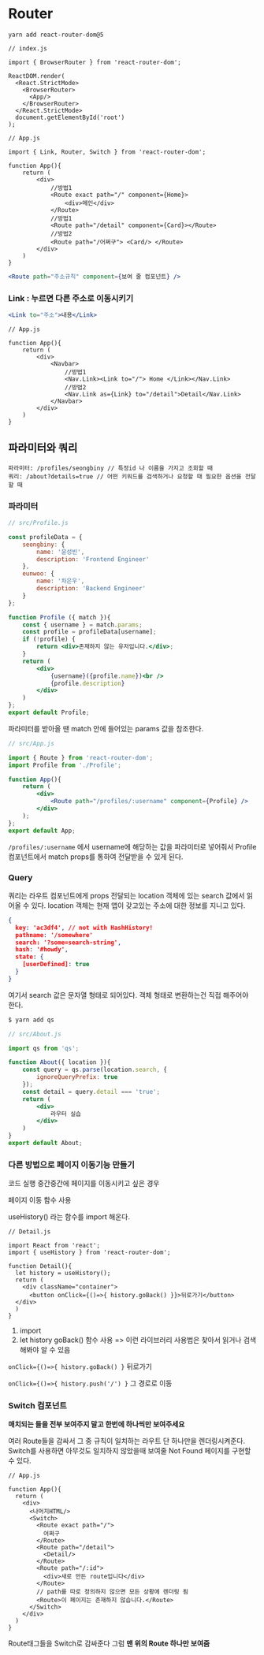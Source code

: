 # Router

```
yarn add react-router-dom@5
```

```react
// index.js

import { BrowserRouter } from 'react-router-dom';

ReactDOM.render(
  <React.StrictMode>
    <BrowserRouter>
      <App/>
    </BrowserRouter>
  </React.StrictMode>
  document.getElementById('root')
);
```

```react
// App.js

import { Link, Router, Switch } from 'react-router-dom';

function App(){
    return (
    	<div>
            //방법1
        	<Route exact path="/" component={Home}>
            	<div>메인</div>
            </Route>
            //방법1
            <Route path="/detail" component={Card}></Route>
            //방법2
            <Route path="/어쩌구"> <Card/> </Route>
        </div>
    )
}
```

```jsx
<Route path="주소규칙" component={보여 줄 컴포넌트} />
```

### Link : 누르면 다른 주소로 이동시키기

```jsx
<Link to="주소">내용</Link>
```

```react
// App.js

function App(){
    return (
    	<div>
        	<Navbar>
                //방법1
            	<Nav.Link><Link to="/"> Home </Link></Nav.Link>
                //방법2
                <Nav.Link as={Link} to="/detail">Detail</Nav.Link>
            </Navbar>
        </div>
    )
}
```

## 파라미터와 쿼리

```
파라미터: /profiles/seongbiny // 특정id 나 이름을 가지고 조회할 때
쿼리: /about?details=true // 어떤 키워드를 검색하거나 요청할 때 필요한 옵션을 전달할 때
```

### 파라미터

```jsx
// src/Profile.js

const profileData = {
    seongbiny: {
        name: '윤성빈',
        description: 'Frontend Engineer'
    },
    eunwoo: {
        name: '차은우',
        description: 'Backend Engineer'
    }
};

function Profile ({ match }){
    const { username } = match.params;
    const profile = profileData[username];
    if (!profile) {
        return <div>존재하지 않는 유저입니다.</div>;
    }
    return (
        <div>
        	{username}({profile.name})<br />
            {profile.description}
        </div>
    )
};
export default Profile;
```

파라미터를 받아올 땐 match 안에 들어있는 params 값을 참조한다. 

```jsx
// src/App.js

import { Route } from 'react-router-dom';
import Profile from './Profile';

function App(){
    return (
    	<div>
        	<Route path="/profiles/:username" component={Profile} />
    	</div>
   	);
};
export default App;
```

`/profiles/:username` 에서 username에 해당하는 값을 파라미터로 넣어줘서 Profile 컴포넌트에서 match props를 통하여 전달받을 수 있게 된다.

### Query

쿼리는 라우트 컴포넌트에게 props 전달되는 location 객체에 있는 search 값에서 읽어올 수 있다. location 객체는 현재 앱이 갖고있는 주소에 대한 정보를 지니고 있다.

```json
{
  key: 'ac3df4', // not with HashHistory!
  pathname: '/somewhere'
  search: '?some=search-string',
  hash: '#howdy',
  state: {
    [userDefined]: true
  }
}
```

여기서 search 값은 문자열 형태로 되어있다. 객체 형태로 변환하는건 직접 해주어야 한다.

```bash
$ yarn add qs
```

```jsx
// src/About.js

import qs from 'qs';

function About({ location }){
    const query = qs.parse(location.search, {
        ignoreQueryPrefix: true
    });
    const detail = query.detail === 'true';
    return (
    	<div>
        	라우터 실습
        </div>
    )
}
export default About;
```

### 다른 방법으로 페이지 이동기능 만들기

코드 실행 중간중간에 페이지를 이동시키고 싶은 경우

페이지 이동 함수 사용

useHistory() 라는 함수를 import 해온다.

```react
// Detail.js

import React from 'react';
import { useHistory } from 'react-router-dom';

function Detail(){
  let history = useHistory();
  return (
    <div className="container">
      <button onClick={()=>{ history.goBack() }}>뒤로가기</button> 
  </div>  
  )   
}
```

1. import
2. let history goBack() 함수 사용 => 이런 라이브러리 사용법은 찾아서 읽거나 검색해봐야 알 수 있음

`onClick={()=>{ history.goBack() }` 뒤로가기

`onClick={()=>{ history.push('/') }` 그 경로로 이동

### Switch 컴포넌트

**매치되는 <Route>들을 전부 보여주지 말고 한번에 하나씩만 보여주세요**

여러 Route들을 감싸서 그 중 규칙이 일치하는 라우트 단 하나만을 렌더링시켜준다. Switch를 사용하면 아무것도 일치하지 않았을때 보여줄 Not Found 페이지를 구현할 수 있다.

```react
// App.js

function App(){
  return (
    <div>
      <나머지HTML/>
      <Switch>
        <Route exact path="/">
          어쩌구
        </Route>
        <Route path="/detail">
          <Detail/>
        </Route>
        <Route path="/:id">
          <div>새로 만든 route입니다</div>
        </Route>
        // path를 따로 정의하지 않으면 모든 상황에 렌더링 됨
        <Route>이 페이지는 존재하지 않습니다.</Route>
      </Switch>
    </div>
  )
}
```

Route태그들을 Switch로 감싸준다 그럼 **맨 위의 Route 하나만 보여줌**

